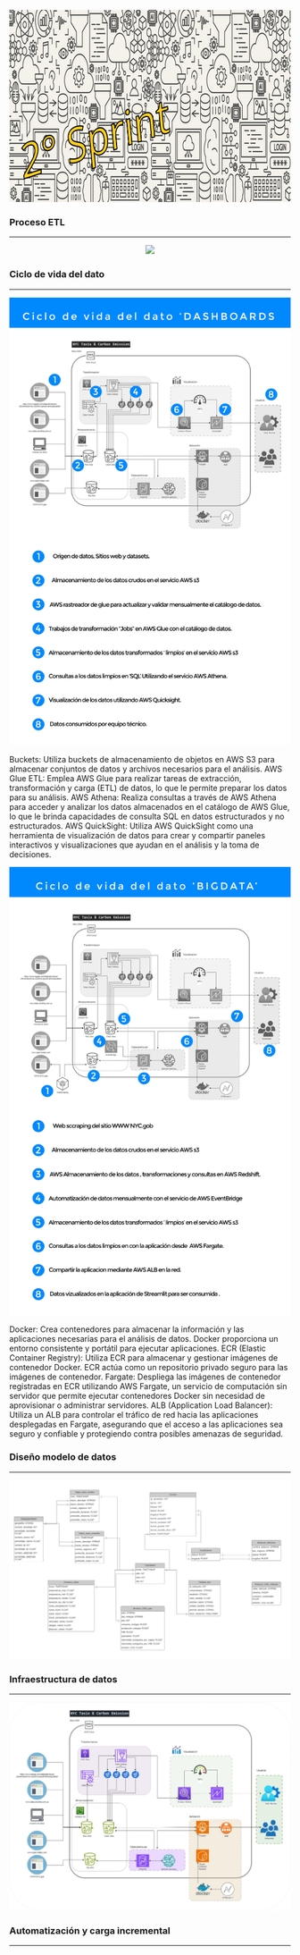 <p align="center">
<img src="Imagenes_2/banner_2_sprint.png" width="996" height="344""  >
</p>

### Proceso ETL
---

<p align="center">
<img src="Imagenes_2/ETL-Trips.gif"  >
</p>

### Ciclo de vida del dato
---

<p align="center">
<img src="Imagenes_2/Ciclo_del_dato.jpg"  >
</p>

Buckets: Utiliza buckets de almacenamiento de objetos en AWS S3 para almacenar conjuntos de datos y archivos necesarios para el análisis.
AWS Glue ETL: Emplea AWS Glue para realizar tareas de extracción, transformación y carga (ETL) de datos, lo que le permite preparar los datos para su análisis.
AWS Athena: Realiza consultas a través de AWS Athena para acceder y analizar los datos almacenados en el catálogo de AWS Glue, lo que le brinda capacidades de consulta SQL en datos estructurados y no estructurados.
AWS QuickSight: Utiliza AWS QuickSight como una herramienta de visualización de datos para crear y compartir paneles interactivos y visualizaciones que ayudan en el análisis y la toma de decisiones.

<p align="center">
<img src="Imagenes_2/Ciclo_del_dato_BigData.jpg"  >
</p>

Docker: Crea contenedores para almacenar la información y las aplicaciones necesarias para el análisis de datos. Docker proporciona un entorno consistente y portátil para ejecutar aplicaciones.
ECR (Elastic Container Registry): Utiliza ECR para almacenar y gestionar imágenes de contenedor Docker. ECR actúa como un repositorio privado seguro para las imágenes de contenedor.
Fargate: Despliega las imágenes de contenedor registradas en ECR utilizando AWS Fargate, un servicio de computación sin servidor que permite ejecutar contenedores Docker sin necesidad de aprovisionar o administrar servidores.
ALB (Application Load Balancer): Utiliza un ALB para controlar el tráfico de red hacia las aplicaciones desplegadas en Fargate, asegurando que el acceso a las aplicaciones sea seguro y confiable y protegiendo contra posibles amenazas de seguridad.



### Diseño modelo de datos
---

<p align="center">
<img src="Imagenes_2/modelo_ER.jpeg"  >
</p>

### Infraestructura de datos
---

<p align="center">
<img src="Imagenes_2/Architecture_01.jpg"  >
</p>

### Automatización y carga incremental
---
